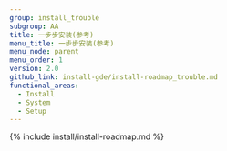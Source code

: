 ```yaml
---
group: install_trouble
subgroup: AA
title: 一步步安装(参考)
menu_title: 一步步安装(参考)
menu_node: parent
menu_order: 1
version: 2.0
github_link: install-gde/install-roadmap_trouble.md
functional_areas:
  - Install
  - System
  - Setup
---
```


{% include install/install-roadmap.md %}
